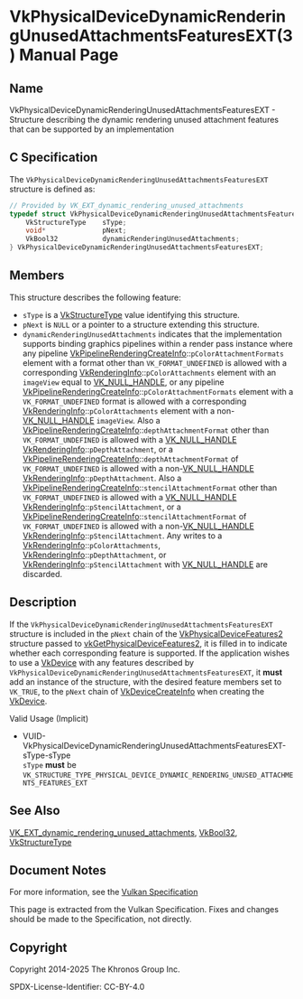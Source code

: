 # VkPhysicalDeviceDynamicRenderingUnusedAttachmentsFeaturesEXT(3) Manual Page

## Name

VkPhysicalDeviceDynamicRenderingUnusedAttachmentsFeaturesEXT - Structure describing the dynamic rendering unused attachment features that can be supported by an implementation



## [](#_c_specification)C Specification

The `VkPhysicalDeviceDynamicRenderingUnusedAttachmentsFeaturesEXT` structure is defined as:

```c++
// Provided by VK_EXT_dynamic_rendering_unused_attachments
typedef struct VkPhysicalDeviceDynamicRenderingUnusedAttachmentsFeaturesEXT {
    VkStructureType    sType;
    void*              pNext;
    VkBool32           dynamicRenderingUnusedAttachments;
} VkPhysicalDeviceDynamicRenderingUnusedAttachmentsFeaturesEXT;
```

## [](#_members)Members

This structure describes the following feature:

- `sType` is a [VkStructureType](https://registry.khronos.org/vulkan/specs/latest/man/html/VkStructureType.html) value identifying this structure.
- `pNext` is `NULL` or a pointer to a structure extending this structure.
- []()`dynamicRenderingUnusedAttachments` indicates that the implementation supports binding graphics pipelines within a render pass instance where any pipeline [VkPipelineRenderingCreateInfo](https://registry.khronos.org/vulkan/specs/latest/man/html/VkPipelineRenderingCreateInfo.html)::`pColorAttachmentFormats` element with a format other than `VK_FORMAT_UNDEFINED` is allowed with a corresponding [VkRenderingInfo](https://registry.khronos.org/vulkan/specs/latest/man/html/VkRenderingInfo.html)::`pColorAttachments` element with an `imageView` equal to [VK\_NULL\_HANDLE](https://registry.khronos.org/vulkan/specs/latest/man/html/VK_NULL_HANDLE.html), or any pipeline [VkPipelineRenderingCreateInfo](https://registry.khronos.org/vulkan/specs/latest/man/html/VkPipelineRenderingCreateInfo.html)::`pColorAttachmentFormats` element with a `VK_FORMAT_UNDEFINED` format is allowed with a corresponding [VkRenderingInfo](https://registry.khronos.org/vulkan/specs/latest/man/html/VkRenderingInfo.html)::`pColorAttachments` element with a non-[VK\_NULL\_HANDLE](https://registry.khronos.org/vulkan/specs/latest/man/html/VK_NULL_HANDLE.html) `imageView`. Also a [VkPipelineRenderingCreateInfo](https://registry.khronos.org/vulkan/specs/latest/man/html/VkPipelineRenderingCreateInfo.html)::`depthAttachmentFormat` other than `VK_FORMAT_UNDEFINED` is allowed with a [VK\_NULL\_HANDLE](https://registry.khronos.org/vulkan/specs/latest/man/html/VK_NULL_HANDLE.html) [VkRenderingInfo](https://registry.khronos.org/vulkan/specs/latest/man/html/VkRenderingInfo.html)::`pDepthAttachment`, or a [VkPipelineRenderingCreateInfo](https://registry.khronos.org/vulkan/specs/latest/man/html/VkPipelineRenderingCreateInfo.html)::`depthAttachmentFormat` of `VK_FORMAT_UNDEFINED` is allowed with a non-[VK\_NULL\_HANDLE](https://registry.khronos.org/vulkan/specs/latest/man/html/VK_NULL_HANDLE.html) [VkRenderingInfo](https://registry.khronos.org/vulkan/specs/latest/man/html/VkRenderingInfo.html)::`pDepthAttachment`. Also a [VkPipelineRenderingCreateInfo](https://registry.khronos.org/vulkan/specs/latest/man/html/VkPipelineRenderingCreateInfo.html)::`stencilAttachmentFormat` other than `VK_FORMAT_UNDEFINED` is allowed with a [VK\_NULL\_HANDLE](https://registry.khronos.org/vulkan/specs/latest/man/html/VK_NULL_HANDLE.html) [VkRenderingInfo](https://registry.khronos.org/vulkan/specs/latest/man/html/VkRenderingInfo.html)::`pStencilAttachment`, or a [VkPipelineRenderingCreateInfo](https://registry.khronos.org/vulkan/specs/latest/man/html/VkPipelineRenderingCreateInfo.html)::`stencilAttachmentFormat` of `VK_FORMAT_UNDEFINED` is allowed with a non-[VK\_NULL\_HANDLE](https://registry.khronos.org/vulkan/specs/latest/man/html/VK_NULL_HANDLE.html) [VkRenderingInfo](https://registry.khronos.org/vulkan/specs/latest/man/html/VkRenderingInfo.html)::`pStencilAttachment`. Any writes to a [VkRenderingInfo](https://registry.khronos.org/vulkan/specs/latest/man/html/VkRenderingInfo.html)::`pColorAttachments`, [VkRenderingInfo](https://registry.khronos.org/vulkan/specs/latest/man/html/VkRenderingInfo.html)::`pDepthAttachment`, or [VkRenderingInfo](https://registry.khronos.org/vulkan/specs/latest/man/html/VkRenderingInfo.html)::`pStencilAttachment` with [VK\_NULL\_HANDLE](https://registry.khronos.org/vulkan/specs/latest/man/html/VK_NULL_HANDLE.html) are discarded.

## [](#_description)Description

If the `VkPhysicalDeviceDynamicRenderingUnusedAttachmentsFeaturesEXT` structure is included in the `pNext` chain of the [VkPhysicalDeviceFeatures2](https://registry.khronos.org/vulkan/specs/latest/man/html/VkPhysicalDeviceFeatures2.html) structure passed to [vkGetPhysicalDeviceFeatures2](https://registry.khronos.org/vulkan/specs/latest/man/html/vkGetPhysicalDeviceFeatures2.html), it is filled in to indicate whether each corresponding feature is supported. If the application wishes to use a [VkDevice](https://registry.khronos.org/vulkan/specs/latest/man/html/VkDevice.html) with any features described by `VkPhysicalDeviceDynamicRenderingUnusedAttachmentsFeaturesEXT`, it **must** add an instance of the structure, with the desired feature members set to `VK_TRUE`, to the `pNext` chain of [VkDeviceCreateInfo](https://registry.khronos.org/vulkan/specs/latest/man/html/VkDeviceCreateInfo.html) when creating the [VkDevice](https://registry.khronos.org/vulkan/specs/latest/man/html/VkDevice.html).

Valid Usage (Implicit)

- [](#VUID-VkPhysicalDeviceDynamicRenderingUnusedAttachmentsFeaturesEXT-sType-sType)VUID-VkPhysicalDeviceDynamicRenderingUnusedAttachmentsFeaturesEXT-sType-sType  
  `sType` **must** be `VK_STRUCTURE_TYPE_PHYSICAL_DEVICE_DYNAMIC_RENDERING_UNUSED_ATTACHMENTS_FEATURES_EXT`

## [](#_see_also)See Also

[VK\_EXT\_dynamic\_rendering\_unused\_attachments](https://registry.khronos.org/vulkan/specs/latest/man/html/VK_EXT_dynamic_rendering_unused_attachments.html), [VkBool32](https://registry.khronos.org/vulkan/specs/latest/man/html/VkBool32.html), [VkStructureType](https://registry.khronos.org/vulkan/specs/latest/man/html/VkStructureType.html)

## [](#_document_notes)Document Notes

For more information, see the [Vulkan Specification](https://registry.khronos.org/vulkan/specs/latest/html/vkspec.html#VkPhysicalDeviceDynamicRenderingUnusedAttachmentsFeaturesEXT)

This page is extracted from the Vulkan Specification. Fixes and changes should be made to the Specification, not directly.

## [](#_copyright)Copyright

Copyright 2014-2025 The Khronos Group Inc.

SPDX-License-Identifier: CC-BY-4.0